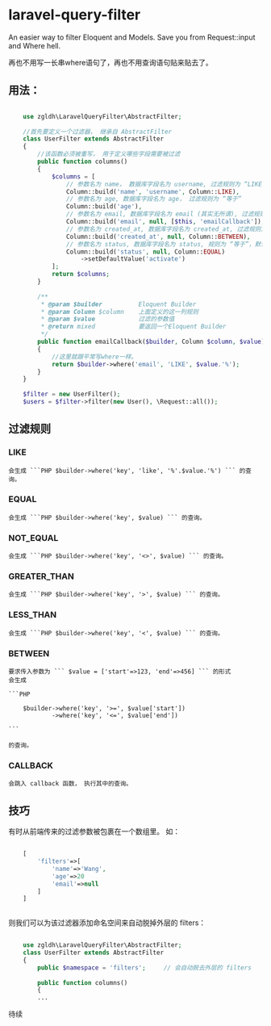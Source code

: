 # laravel-query-filter

An easier way to filter Eloquent and Models. Save you from Request::input and Where hell.

再也不用写一长串where语句了，再也不用查询语句贴来贴去了。

## 用法：

```PHP

    use zgldh\LaravelQueryFilter\AbstractFilter;
    
    //首先要定义一个过滤器， 继承自 AbstractFilter
    class UserFilter extends AbstractFilter     
    {
        //该函数必须被重写， 用于定义哪些字段需要被过滤
        public function columns()               
        {
            $columns = [
                // 参数名为 name， 数据库字段名为 username, 过滤规则为 “LIKE” (前后百分号)
                Column::build('name', 'username', Column::LIKE),        
                // 参数名为 age, 数据库字段名为 age， 过滤规则为 “等于”
                Column::build('age'),                                   
                // 参数名为 email, 数据库字段名为 email (其实无所谓), 过滤规则为回调函数 emailCallback()
                Column::build('email', null, [$this, 'emailCallback']), 
                // 参数名为 created_at, 数据库字段名为 created_at, 过滤规则为 "Between"
                Column::build('created_at', null, Column::BETWEEN),
                // 参数名为 status, 数据库字段名为 status, 规则为 “等于”，默认值为 'activate'
                Column::build('status', null, Column::EQUAL)
                    ->setDefaultValue('activate')                        
            ];
            return $columns;
        }
        
        /**
         * @param $builder          Eloquent Builder
         * @param Column $column    上面定义的这一列规则
         * @param $value            过滤的参数值
         * @return mixed            要返回一个Eloquent Builder
         */
        public function emailCallback($builder, Column $column, $value) 
        {
            //这里就跟平常写where一样。
            return $builder->where('email', 'LIKE', $value.'%');    
        }
    }
    
    $filter = new UserFilter();
    $users = $filter->filter(new User(), \Request::all());
```


## 过滤规则

### LIKE 
    
    会生成 ```PHP $builder->where('key', 'like', '%'.$value.'%') ``` 的查询。 

### EQUAL 

    会生成 ```PHP $builder->where('key', $value) ``` 的查询。 

### NOT_EQUAL 

    会生成 ```PHP $builder->where('key', '<>', $value) ``` 的查询。 
    
### GREATER_THAN 

    会生成 ```PHP $builder->where('key', '>', $value) ``` 的查询。 
    
### LESS_THAN 

    会生成 ```PHP $builder->where('key', '<', $value) ``` 的查询。 
    
### BETWEEN 

    要求传入参数为 ``` $value = ['start'=>123, 'end'=>456] ``` 的形式
    会生成
    
    ```PHP
        
        $builder->where('key', '>=', $value['start']) 
                ->where('key', '<=', $value['end']) 
    
    ``` 
    
    的查询。 
    
### CALLBACK 

    会跳入 callback 函数， 执行其中的查询。 
    
    
## 技巧

有时从前端传来的过滤参数被包裹在一个数组里。 如：
```PHP

    [
        'filters'=>[
            'name'=>'Wang',
            'age'=>20
            'email'=>null
        ]
    ]
    
```

则我们可以为该过滤器添加命名空间来自动脱掉外层的 filters：


```PHP

    use zgldh\LaravelQueryFilter\AbstractFilter;
    class UserFilter extends AbstractFilter     
    {
        public $namespace = 'filters';     // 会自动脱去外层的 filters
    
        public function columns()               
        {
        ...
```

待续